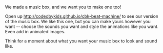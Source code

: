 We made a music box, and we want you to make one too!

Open up http://codedbykids.github.io/cbk-beat-machine/ to see our version of the music box. We like this one, but you can make yours however you want -- choose the sounds you want and style the animations like you want. Even add in animated images.

Think for a moment about what you want your music box to look and sound like.
